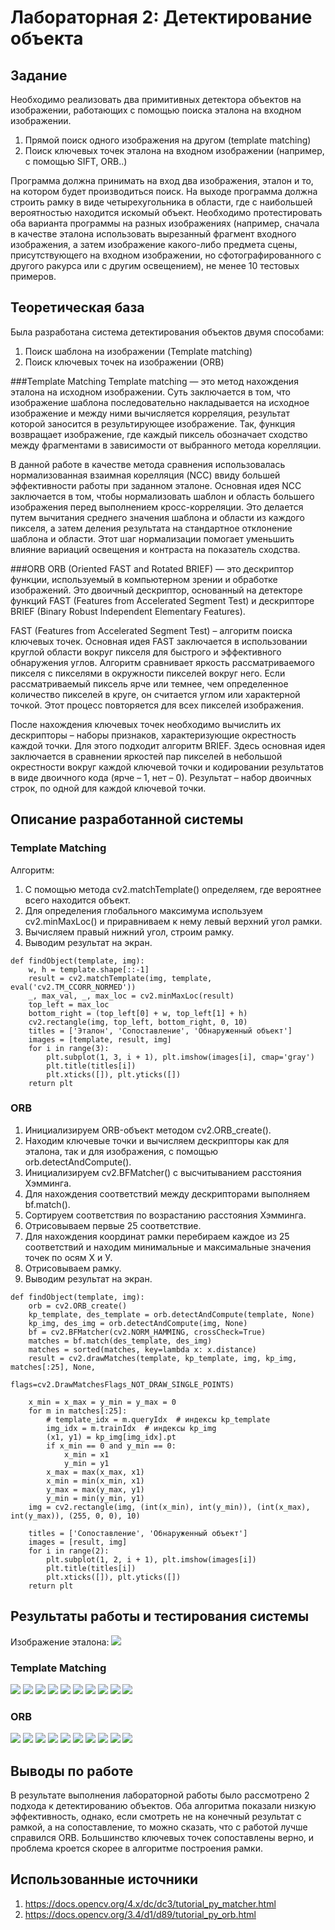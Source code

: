 # Лабораторная 2: Детектирование объекта

## Задание

Необходимо реализовать два примитивных детектора объектов на
изображении, работающих с помощью поиска эталона на входном
изображении.
1. Прямой поиск одного изображения на другом (template matching)
2. Поиск ключевых точек эталона на входном изображении (например, с
помощью SIFT, ORB..)

Программа должна принимать на вход два изображения, эталон и то, на
котором будет производиться поиск. На выходе программа должна строить
рамку в виде четырехугольника в области, где с наибольшей вероятностью
находится искомый объект. Необходимо протестировать оба варианта
программы на разных изображениях (например, сначала в качестве эталона
использовать вырезанный фрагмент входного изображения, а затем
изображение какого-либо предмета сцены, присутствующего на входном
изображении, но сфотографированного с другого ракурса или с другим
освещением), не менее 10 тестовых примеров.

## Теоретическая база

Была разработана система детектирования объектов двумя способами:
1. Поиск шаблона на изображении (Template matching)
2. Поиск ключевых точек на изображении (ORB)

###Template Matching
Template matching — это метод нахождения эталона на исходном изображении. 
Суть заключается в том, что изображение шаблона последовательно накладывается на исходное изображение и между ними вычисляется корреляция,
результат которой заносится в результирующее изображение. 
Так, функция возвращает изображение, где каждый пиксель обозначает сходство между фрагментами в зависимости от выбранного метода корелляции.

В данной работе в качестве метода сравнения использовалась нормализованная взаимная корелляция (NCC) ввиду большей эффективности работы при заданном эталоне.
Основная идея NCC заключается в том, чтобы нормализовать шаблон и область большего изображения перед выполнением кросс-корреляции. 
Это делается путем вычитания среднего значения шаблона и области из каждого пикселя, а затем деления результата на стандартное отклонение шаблона и области.
Этот шаг нормализации помогает уменьшить влияние вариаций освещения и контраста на показатель сходства.

###ORB
ORB (Oriented FAST and Rotated BRIEF) — это дескриптор функции, используемый в компьютерном зрении и обработке изображений.
Это двоичный дескриптор, основанный на детекторе функций FAST (Features from Accelerated Segment Test) и дескрипторе BRIEF (Binary Robust Independent Elementary Features).

FAST (Features from Accelerated Segment Test) – алгоритм поиска ключевых точек. 
Основная идея FAST заключается в использовании круглой области вокруг пикселя для быстрого и эффективного обнаружения углов.
Алгоритм сравнивает яркость рассматриваемого пикселя с пикселями в окружности пикселей вокруг него.
Если рассматриваемый пиксель ярче или темнее, чем определенное количество пикселей в круге, он считается углом или характерной точкой.
Этот процесс повторяется для всех пикселей изображения.

После нахождения ключевых точек необходимо вычислить их дескрипторы – наборы признаков, характеризующие окрестность каждой точки. Для этого подходит алгоритм BRIEF. 
Здесь основная идея заключается в сравнении яркостей пар пикселей в небольшой окрестности вокруг каждой ключевой точки и кодировании результатов в виде двоичного кода (ярче – 1, нет – 0). 
Результат – набор двоичных строк, по одной для каждой ключевой точки. 

## Описание разработанной системы

### Template Matching

Алгоритм: 
1. С помощью метода cv2.matchTemplate() определяем, где вероятнее всего находится объект.
2. Для определения глобального максимума используем cv2.minMaxLoc() и приравниваем к нему левый верхний угол рамки.
3. Вычисляем правый нижний угол, строим рамку.
4. Выводим результат на экран.

```angular2html
def findObject(template, img):
    w, h = template.shape[::-1]
    result = cv2.matchTemplate(img, template, eval('cv2.TM_CCORR_NORMED'))
    _, max_val, _, max_loc = cv2.minMaxLoc(result)
    top_left = max_loc
    bottom_right = (top_left[0] + w, top_left[1] + h)
    cv2.rectangle(img, top_left, bottom_right, 0, 10)
    titles = ['Эталон', 'Сопоставление', 'Обнаруженный объект']
    images = [template, result, img]
    for i in range(3):
        plt.subplot(1, 3, i + 1), plt.imshow(images[i], cmap='gray')
        plt.title(titles[i])
        plt.xticks([]), plt.yticks([])
    return plt
```

### ORB

1. Инициализируем ORB-объект методом cv2.ORB_create().
2. Находим ключевые точки и вычисляем дескрипторы как для эталона, так и для изображения, с помощью orb.detectAndCompute().
3. Инициализируем cv2.BFMatcher() с высчитыванием расстояния Хэмминга.
4. Для нахождения соответствий между дескрипторами выполняем bf.match().
5. Сортируем соответствия по возрастанию расстояния Хэмминга.
6. Отрисовываем первые 25 соответствие.
7. Для нахождения координат рамки перебираем каждое из 25 соответствий и находим минимальные и максимальные значения точек по осям Х и У.
8. Отрисовываем рамку.
9. Выводим результат на экран.

```angular2html
def findObject(template, img):
    orb = cv2.ORB_create()
    kp_template, des_template = orb.detectAndCompute(template, None)
    kp_img, des_img = orb.detectAndCompute(img, None)
    bf = cv2.BFMatcher(cv2.NORM_HAMMING, crossCheck=True)
    matches = bf.match(des_template, des_img)
    matches = sorted(matches, key=lambda x: x.distance)
    result = cv2.drawMatches(template, kp_template, img, kp_img, matches[:25], None,
                             flags=cv2.DrawMatchesFlags_NOT_DRAW_SINGLE_POINTS)

    x_min = x_max = y_min = y_max = 0
    for m in matches[:25]:
        # template_idx = m.queryIdx  # индексы kp_template
        img_idx = m.trainIdx  # индексы kp_img
        (x1, y1) = kp_img[img_idx].pt
        if x_min == 0 and y_min == 0:
            x_min = x1
            y_min = y1
        x_max = max(x_max, x1)
        x_min = min(x_min, x1)
        y_max = max(y_max, y1)
        y_min = min(y_min, y1)
    img = cv2.rectangle(img, (int(x_min), int(y_min)), (int(x_max), int(y_max)), (255, 0, 0), 10)

    titles = ['Сопоставление', 'Обнаруженный объект']
    images = [result, img]
    for i in range(2):
        plt.subplot(1, 2, i + 1), plt.imshow(images[i])
        plt.title(titles[i])
        plt.xticks([]), plt.yticks([])
    return plt
```

## Результаты работы и тестирования системы

Изображение эталона: 
![](data/img.jpg)

### Template Matching

![](results/tm_1.png)
![](results/tm_2.png)
![](results/tm_3.png)
![](results/tm_4.png)
![](results/tm_5.png)
![](results/tm_6.png)
![](results/tm_7.png)
![](results/tm_8.png)
![](results/tm_9.png)
![](results/tm_10.png)

### ORB

![](results/orb_1.png)
![](results/orb_2.png)
![](results/orb_3.png)
![](results/orb_4.png)
![](results/orb_5.png)
![](results/orb_6.png)
![](results/orb_7.png)
![](results/orb_8.png)
![](results/orb_9.png)
![](results/orb_10.png)

## Выводы по работе

В результате выполнения лабораторной работы было рассмотрено 2 подхода к детектированию объектов. 
Оба алгоритма показали низкую эффективность, однако, если смотреть не на конечный результат с рамкой, а на сопоставление, то можно сказать, что с работой лучше справился ORB.
Большинство ключевых точек сопоставлены верно, и проблема кроется скорее в алгоритме построения рамки.

## Использованные источники

1. https://docs.opencv.org/4.x/dc/dc3/tutorial_py_matcher.html
2. https://docs.opencv.org/3.4/d1/d89/tutorial_py_orb.html